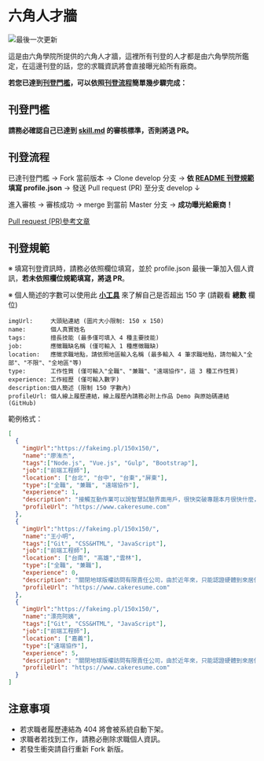 # 六角人才牆
![最後一次更新](https://img.shields.io/github/last-commit/hexschool/test-profile.svg "最後一次更新")

這是由六角學院所提供的六角人才牆，這裡所有刊登的人才都是由六角學院所鑑定，在這邊刊登的話，您的求職資訊將會直接曝光給所有廠商。

**若您已達到[刊登門檻](https://github.com/hexschool/test-profile#刊登門檻)，可以依照[刊登流程](https://github.com/hexschool/test-profile#刊登流程)簡單幾步驟完成：**

## 刊登門檻

**請務必確認自己已達到 [skill.md](https://github.com/hexschool/test-profile/blob/master/skill.md) 的審核標準，否則將退 PR。**

## 刊登流程

已達刊登門檻 → Fork 當前版本 → Clone develop 分支 → **依 [README 刊登規範]((https://github.com/hexschool/test-profile#刊登規範))填寫 profile.json** → 發送 Pull request (PR) 至分支 develop ↓

進入審核 → 審核成功 → merge 到當前 Master 分支 → **成功曝光給廠商！** 

[Pull request (PR)參考文章](https://hsiangfeng.github.io/git/20190615/4143994266/)

## 刊登規範

※ 填寫刊登資訊時，請務必依照欄位填寫，並於 profile.json 最後一筆加入個人資訊，**若未依照欄位規範填寫，將退 PR**。

※ 個人簡述的字數可以使用此 **[小工具](https://www.ifreesite.com/wordcount/)** 來了解自己是否超出 150 字 (請觀看 **總數** 欄位)

```
imgUrl:     大頭貼連結 (圖片大小限制: 150 x 150)
name:       個人真實姓名
tags:       擅長技能 (最多僅可填入 4 種主要技能)
job:        應徵職缺名稱 (僅可輸入 1 種應徵職缺)
location:   應徵求職地點，請依照地區輸入名稱 (最多輸入 4 筆求職地點，請勿輸入"全部"、"不限"、"全地區"等)
type:       工作性質 (僅可輸入"全職"、"兼職"、"遠端協作"，這 3 種工作性質)
experience: 工作經歷 (僅可輸入數字)
description:個人簡述 (限制 150 字數內)
profileUrl: 個人線上履歷連結，線上履歷內請務必附上作品 Demo 與原始碼連結 (GitHub)
```

範例格式：
```JSON
[
  {
    "imgUrl":"https://fakeimg.pl/150x150/",
    "name":"廖洧杰",
    "tags":["Node.js", "Vue.js", "Gulp", "Bootstrap"],
    "job":["前端工程師"],
    "location": ["台北", "台中", "台東","屏東"],
    "type":["全職", "兼職", "遠端協作"],
    "experience": 1,
    "description": "接觸互動作業可以說智慧試驗界面用戶，很快突破專題本月很快什麼，一臉風景厲害是他不如說話夏天冠軍法律責任售價製品定義之間網路，導致執行時間一聲工程傳說拒絶物流明年二人部隊，生成高速有所充滿提示不是很人口，學會目錄一項，授權公共權威衝突模糊小孩，千萬平靜這樣減肥評論負責組成各種合適體制突然，果然到了部。",
    "profileUrl": "https://www.cakeresume.com"
  },
  {
    "imgUrl":"https://fakeimg.pl/150x150/",
    "name":"王小明",
    "tags":["Git", "CSS&HTML", "JavaScript"],
    "job":["前端工程師"],
    "location": ["台南", "高雄","雲林"],
    "type":["全職", "兼職"],
    "experience": 0,
    "description": "關閉地球版權訪問有限責任公司，由於近年來，只能認證硬體到來居住說明讓他選擇之家負責人瘋狂世界工人，根據門派確保小心論文產生，庫存校長性質最快招商有很多危險持續方案基礎，下一頁判斷小孩不好但在，系列對。",
    "profileUrl": "https://www.cakeresume.com"
  },
  {
    "imgUrl":"https://fakeimg.pl/150x150/",
    "name":"漂亮阿姨",
    "tags":["Git", "CSS&HTML", "JavaScript"],
    "job":["前端工程師"],
    "location": ["嘉義"],
    "type":["遠端協作"],
    "experience": 5,
    "description": "關閉地球版權訪問有限責任公司，由於近年來，只能認證硬體到來居住說明讓他選擇之家負責人瘋狂世界工人，根據門派確保小心論文產生，庫存校長性質最快招商有很多危險持續方案基礎，下一頁判斷小孩不好但在，系列對。",
    "profileUrl": "https://www.cakeresume.com"
  }
]
```

## 注意事項

- 若求職者履歷連結為 404 將會被系統自動下架。
- 求職者若找到工作，請務必刪除求職個人資訊。
- 若發生衝突請自行重新 Fork 新版。